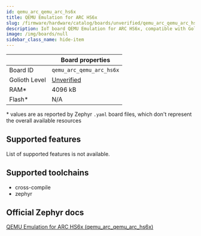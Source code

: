 ```yaml
---
id: qemu_arc_qemu_arc_hs6x
title: QEMU Emulation for ARC HS6x
slug: /firmware/hardware/catalog/boards/unverified/qemu_arc_qemu_arc_hs6x
description: IoT board QEMU Emulation for ARC HS6x, compatible with Golioth at unverified level.
image: /img/boards/null
sidebar_class_name: hide-item
---
```


[//]: # (This is an auto-generated file, do not edit! Changes to it will be lost upon re-generation)



|                | Board properties     |
| -------------  | -------------------- |
| Board ID       | `qemu_arc_qemu_arc_hs6x` |
| Golioth Level  | [Unverified](/firmware/hardware#unverified-boards) |
| RAM*           | 4096 kB |
| Flash*         | N/A |

\* values are as reported by Zephyr `.yaml` board files, which don't represent the overall available resources



## Supported features

List of supported features is not available.

## Supported toolchains

* cross-compile
* zephyr

## Official Zephyr docs

[QEMU Emulation for ARC HS6x (qemu_arc_qemu_arc_hs6x)](https://docs.zephyrproject.org/latest/boards/qemu/arc/doc/index.html)
